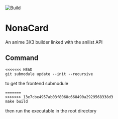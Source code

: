 ![Build](https://github.com/constraintAutomaton/NonaCard/workflows/Build/badge.svg)

# NonaCard

An anime 3X3 builder linked with the anilist API

## Command
```
<<<<<<< HEAD
git submodule update --init --recursive
```
to get the frontend submodule
```
=======
>>>>>>> 13e7cbe4957ab03f8068c668490a2929568338d3
make build
```
then run the executable in the root directory
